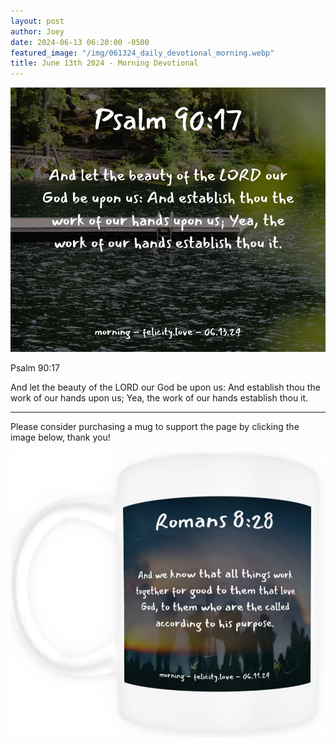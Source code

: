 ```yaml
---
layout: post
author: Joey
date: 2024-06-13 06:20:00 -0500
featured_image: "/img/061324_daily_devotional_morning.webp"
title: June 13th 2024 - Morning Devotional
---
```


[![June 13th 2024 - Morning Devotional](/img/061324_daily_devotional_morning.webp)](/img/061324_daily_devotional_morning.webp)

Psalm 90:17

And let the beauty of the LORD our God be upon us: And establish thou the work of our hands upon us; Yea, the work of our hands establish thou it.


<hr>

Please consider purchasing a mug to support the page by clicking the image below, thank you!

[![June 13th 2024 - Morning Devotional - Mug](/img/mugs/061124_morning_mug.webp)](https://www.joeybrinkman.com/shop)